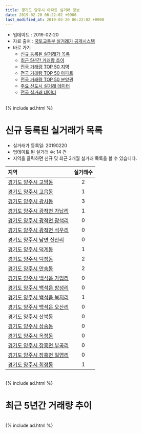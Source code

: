 ```yaml
---
title: 경기도 양주시 아파트 실거래 정보
date: 2019-02-20 06:22:02 +0900
last_modified_at: 2019-02-20 06:22:02 +0900
---
```


* 업데이트 : 2019-02-20
* 자료 출처 : [국토교통부 실거래가 공개시스템](http://rt.molit.go.kr)
* 바로 가기
    * [신규 등록된 실거래가 목록](#신규-등록된-실거래가-목록)
    * [최근 5년간 거래량 추이](#최근-5년간-거래량-추이)
    * [전국 거래량 TOP 50 지역](https://inasie.github.io/apt-trade-info/최근-3개월-전국에서-가장-거래가-많이-발생한-지역)
    * [전국 거래량 TOP 50 아파트](https://inasie.github.io/apt-trade-info/최근-3개월-전국에서-가장-거래가-많이-발생한-아파트)
    * [전국 거래량 TOP 50 분양권](https://inasie.github.io/apt-trade-info/최근-3개월-전국에서-가장-거래가-많이-발생한-분양권)
    * [주요 신도시 실거래 데이터](https://inasie.github.io/apt-trade-info/주요-신도시)
    * [전국 실거래 데이터](https://inasie.github.io/apt-trade-info/전국)

<br>
{% include ad.html %}
<br>

# 신규 등록된 실거래가 목록
* 실거래가 등록일: 20190220
* 업데이트 된 실거래 수: 14 건
* 지역을 클릭하면 신규 및 최근 3개월 실거래 목록을 볼 수 있습니다.


|지역|실거래수|
|:---|:---:|
|[경기도 양주시 고암동](https://inasie.github.io/apt-trade-info/경기도-양주시-고암동)|2|
|[경기도 양주시 고읍동](https://inasie.github.io/apt-trade-info/경기도-양주시-고읍동)|1|
|[경기도 양주시 광사동](https://inasie.github.io/apt-trade-info/경기도-양주시-광사동)|3|
|[경기도 양주시 광적면 가납리](https://inasie.github.io/apt-trade-info/경기도-양주시-광적면-가납리)|1|
|[경기도 양주시 광적면 광석리](https://inasie.github.io/apt-trade-info/경기도-양주시-광적면-광석리)|0|
|[경기도 양주시 광적면 석우리](https://inasie.github.io/apt-trade-info/경기도-양주시-광적면-석우리)|0|
|[경기도 양주시 남면 신산리](https://inasie.github.io/apt-trade-info/경기도-양주시-남면-신산리)|0|
|[경기도 양주시 덕계동](https://inasie.github.io/apt-trade-info/경기도-양주시-덕계동)|1|
|[경기도 양주시 덕정동](https://inasie.github.io/apt-trade-info/경기도-양주시-덕정동)|2|
|[경기도 양주시 만송동](https://inasie.github.io/apt-trade-info/경기도-양주시-만송동)|2|
|[경기도 양주시 백석읍 가업리](https://inasie.github.io/apt-trade-info/경기도-양주시-백석읍-가업리)|0|
|[경기도 양주시 백석읍 방성리](https://inasie.github.io/apt-trade-info/경기도-양주시-백석읍-방성리)|0|
|[경기도 양주시 백석읍 복지리](https://inasie.github.io/apt-trade-info/경기도-양주시-백석읍-복지리)|1|
|[경기도 양주시 백석읍 오산리](https://inasie.github.io/apt-trade-info/경기도-양주시-백석읍-오산리)|0|
|[경기도 양주시 산북동](https://inasie.github.io/apt-trade-info/경기도-양주시-산북동)|0|
|[경기도 양주시 삼숭동](https://inasie.github.io/apt-trade-info/경기도-양주시-삼숭동)|0|
|[경기도 양주시 옥정동](https://inasie.github.io/apt-trade-info/경기도-양주시-옥정동)|0|
|[경기도 양주시 장흥면 부곡리](https://inasie.github.io/apt-trade-info/경기도-양주시-장흥면-부곡리)|0|
|[경기도 양주시 장흥면 일영리](https://inasie.github.io/apt-trade-info/경기도-양주시-장흥면-일영리)|0|
|[경기도 양주시 회정동](https://inasie.github.io/apt-trade-info/경기도-양주시-회정동)|1|


<br>
{% include ad.html %}
<br>

# 최근 5년간 거래량 추이


<div style="width:100%;">
    <canvas id="deal_progress" height="200"></canvas>
</div>

<script>
new Chart(document.getElementById("deal_progress"), {
    type: 'line',
    data: {
        labels: ['201402','201403','201404','201405','201406','201407','201408','201409','201410','201411','201412','201501','201502','201503','201504','201505','201506','201507','201508','201509','201510','201511','201512','201601','201602','201603','201604','201605','201606','201607','201608','201609','201610','201611','201612','201701','201702','201703','201704','201705','201706','201707','201708','201709','201710','201711','201712','201801','201802','201803','201804','201805','201806','201807','201808','201809','201810','201811','201812','201901','201902'],
        datasets: [{
            label: '매매',
            pointRadius: 1,
            data: [189, 251, 190, 161, 146, 179, 248, 308, 297, 218, 179, 268, 229, 450, 475, 391, 361, 350, 363, 372, 397, 259, 216, 222, 278, 393, 342, 363, 282, 304, 324, 315, 337, 195, 148, 128, 169, 219, 219, 237, 233, 221, 220, 197, 167, 187, 139, 186, 194, 270, 268, 287, 209, 254, 296, 360, 303, 215, 351, 213, 47],
            borderColor: "rgba(255, 201, 14, 1)",
            backgroundColor: "rgba(255, 201, 14, 0.5)",
            fill: false,
            lineTension: 0
        },{
            label: '전월세',
            pointRadius: 1,
            data: [346, 375, 330, 378, 591, 363, 317, 352, 398, 323, 323, 351, 301, 373, 351, 292, 313, 279, 314, 270, 263, 252, 208, 221, 249, 321, 282, 296, 493, 261, 270, 245, 292, 204, 390, 279, 328, 356, 310, 274, 399, 318, 337, 300, 257, 256, 234, 242, 211, 282, 215, 268, 463, 240, 232, 259, 324, 222, 367, 278, 64],
            borderColor: "rgba(0, 141, 185, 1)",
            backgroundColor: "rgba(0, 141, 185, 0.5)",
            fill: false,
            lineTension: 0
        }
        ]
    },
    options: {
        responsive: true,
        title: {
            display: false
        },
        tooltips: {
            mode: 'index',
            intersect: false
        },
        hover: {
            mode: 'nearest',
            intersect: true
        },
        scales: {
            xAxes: [{
                display: true,
                scaleLabel: {
                    display: true,
                    labelString: '년/월'
                }
            }],
            yAxes: [{
                display: true,
                ticks: {
                    suggestedMin: 0,
                },
                scaleLabel: {
                    display: true,
                    labelString: '실거래 수'
                }
            }]
        }
    }
});

</script>


<br>
{% include ad.html %}
<br>

